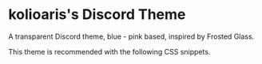 # kolioaris's Discord Theme
A transparent Discord theme, blue - pink based, inspired by Frosted Glass.

This theme is recommended with the following CSS snippets.
